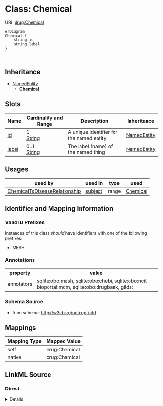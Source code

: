 

# Class: Chemical



URI: [drug:Chemical](http://w3id.org/ontogpt/drug/Chemical)



```mermaid
erDiagram
Chemical {
    string id  
    string label  
}



```




## Inheritance
* [NamedEntity](NamedEntity.md)
    * **Chemical**



## Slots

| Name | Cardinality and Range | Description | Inheritance |
| ---  | --- | --- | --- |
| [id](id.md) | 1 <br/> [String](String.md) | A unique identifier for the named entity | [NamedEntity](NamedEntity.md) |
| [label](label.md) | 0..1 <br/> [String](String.md) | The label (name) of the named thing | [NamedEntity](NamedEntity.md) |





## Usages

| used by | used in | type | used |
| ---  | --- | --- | --- |
| [ChemicalToDiseaseRelationship](ChemicalToDiseaseRelationship.md) | [subject](subject.md) | range | [Chemical](Chemical.md) |






## Identifier and Mapping Information


### Valid ID Prefixes

Instances of this class *should* have identifiers with one of the following prefixes:

* MESH






### Annotations

| property | value |
| --- | --- |
| annotators | sqlite:obo:mesh, sqlite:obo:chebi, sqlite:obo:ncit, bioportal:mdm, sqlite:obo:drugbank, gilda: || prompt.examples | Lidocaine, Hydroxychloroquine, Methyldopa, Imatinib |



### Schema Source


* from schema: http://w3id.org/ontogpt/ctd





## Mappings

| Mapping Type | Mapped Value |
| ---  | ---  |
| self | drug:Chemical |
| native | drug:Chemical |





## LinkML Source

<!-- TODO: investigate https://stackoverflow.com/questions/37606292/how-to-create-tabbed-code-blocks-in-mkdocs-or-sphinx -->

### Direct

<details>
```yaml
name: Chemical
id_prefixes:
- MESH
annotations:
  annotators:
    tag: annotators
    value: 'sqlite:obo:mesh, sqlite:obo:chebi, sqlite:obo:ncit, bioportal:mdm, sqlite:obo:drugbank,
      gilda:'
  prompt.examples:
    tag: prompt.examples
    value: Lidocaine, Hydroxychloroquine, Methyldopa, Imatinib
from_schema: http://w3id.org/ontogpt/ctd
is_a: NamedEntity
slot_usage:
  id:
    name: id
    values_from:
    - MeshChemicalIdentifier
    domain_of:
    - NamedEntity
    - Publication
    pattern: ^MESH:[CD][0-9]{6}$

```
</details>

### Induced

<details>
```yaml
name: Chemical
id_prefixes:
- MESH
annotations:
  annotators:
    tag: annotators
    value: 'sqlite:obo:mesh, sqlite:obo:chebi, sqlite:obo:ncit, bioportal:mdm, sqlite:obo:drugbank,
      gilda:'
  prompt.examples:
    tag: prompt.examples
    value: Lidocaine, Hydroxychloroquine, Methyldopa, Imatinib
from_schema: http://w3id.org/ontogpt/ctd
is_a: NamedEntity
slot_usage:
  id:
    name: id
    values_from:
    - MeshChemicalIdentifier
    domain_of:
    - NamedEntity
    - Publication
    pattern: ^MESH:[CD][0-9]{6}$
attributes:
  id:
    name: id
    description: A unique identifier for the named entity
    from_schema: http://w3id.org/ontogpt/ctd
    rank: 1000
    values_from:
    - MeshChemicalIdentifier
    identifier: true
    alias: id
    owner: Chemical
    domain_of:
    - NamedEntity
    - Publication
    range: string
    required: true
    pattern: ^MESH:[CD][0-9]{6}$
  label:
    name: label
    annotations:
      owl:
        tag: owl
        value: AnnotationProperty, AnnotationAssertion
    description: The label (name) of the named thing
    from_schema: http://w3id.org/ontogpt/ctd
    aliases:
    - name
    rank: 1000
    slot_uri: rdfs:label
    alias: label
    owner: Chemical
    domain_of:
    - NamedEntity
    range: string

```
</details>
